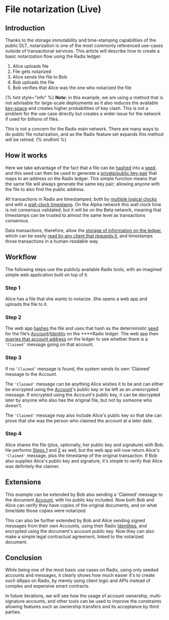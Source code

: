 # File notarization \(Live\)

## Introduction

Thanks to the storage immutability and time-stamping capabilities of the public DLT, notarization is one of the most commonly referenced use-cases outside of transactional services. This article will describe how to create a basic notarization flow using the Radix ledger:

1. Alice uploads file 
2. File gets notarized 
3. Alice sends the file to Bob 
4. Bob uploads the file 
5. Bob verifies that Alice was the one who notarized the file

{% hint style="info" %}
**Note:** in this example, we are using a method that is not advisable for large-scale deployments as it also reduces the available [key-space](https://en.wikipedia.org/wiki/Key_space_%28cryptography%29) and creates higher probabilities of key clash. This is not a problem for the use case directly but creates a wider issue for the network if used for billions of files.

This is not a concern for the Radix main network. There are many ways to do public file notarization, and as the Radix feature set expands this method will be retired.
{% endhint %}

## How it works

Here we take advantage of the fact that a file can be [hashed](https://www.radixdlt.com/post/primer-on-hashes-and-hash-functions) into a [seed](https://en.wikipedia.org/wiki/Random_seed), and this seed can then be used to generate a [private/public key-pair](https://www.radixdlt.com/post/primer-on-public-key-cryptography) that maps to an address on the Radix ledger. This simple function means that the same file will always generate the same key pair; allowing anyone with the file to also find the public address.

All transactions in Radix are timestamped, both by [multiple logical clocks](https://docs.radixdlt.com/alpha/learn/platform/tempo#creating-relative-order-of-events-on-the-radix-ledger) and with a [wall-clock timestamp](https://papers.radixdlt.com/tempo/latest/#temporal-proof-provisioning). On the Alpha network this wall clock time is not consensus validated, but it will be on the Beta network, meaning that timestamps can be trusted to almost the same level as transactions consensus. 

Data transactions, therefore, allow the [storage of information on the ledger](https://docs.radixdlt.com/alpha/developer/javascript-client-library-guide/code-examples#storing-an-application-payload), which can be easily [read by any client that requests it](https://docs.radixdlt.com/alpha/developer/javascript-client-library-guide/code-examples#reading-atoms-from-a-public-address), and timestamps those transactions in a human-readable way.

## Workflow

The following steps use the publicly available Radix tools, with an imagined simple web application built on top of it.

### Step 1

Alice has a file that she wants to notarize. She opens a web app and uploads the file to it.

### Step 2

The web app [hashes](https://www.radixdlt.com/post/primer-on-hashes-and-hash-functions) the file and uses that hash as the deterministic [seed](https://en.wikipedia.org/wiki/Random_seed) for the file’s [Account](https://docs.radixdlt.com/alpha/developer/javascript-client-library-guide/quick-start#account)/[Identity](https://docs.radixdlt.com/alpha/developer/javascript-client-library-guide/quick-start#identity) on the ****Radix ledger. The web app then [queries that account address](https://docs.radixdlt.com/alpha/developer/javascript-client-library-guide/code-examples#reading-atoms-from-a-public-address) on the ledger to see whether there is a `‘Claimed’` message going on that account.

### Step 3

If no `‘Claimed’` message is found, the system sends its own 'Claimed' message to the Account. 

The `'Claimed'` message can be anything Alice wishes it to be and can either be encrypted using the [Account](../glossary.md#account)'s public key or be left as an unencrypted message. If encrypted using the Account's public key, it can be decrypted later by anyone who also has the original file, but not by someone who doesn't.

The `'Claimed'` message may also include Alice's public key so that she can prove that she was the person who claimed the account at a later date.

### Step 4

Alice shares the file \(plus, optionally, her public key and signature\) with Bob. He performs [Steps 1](file-notarization.md#step-1) and [2](file-notarization.md#step-2) as well, but the web app will now return Alice's `'Claimed'` message, plus the timestamp of the original transaction. If Bob also supplies Alice's public key and signature, it's simple to verify that Alice was definitely the claimer.

## Extensions

This example can be extended by Bob also sending a 'Claimed' message to the document [Account](../glossary.md#account), with his public key included. Now both Bob and Alice can verify they have copies of the original documents, and on what time/date those copies were notarized.

This can also be further extended by Bob and Alice sending signed messages from their own Accounts, using their Radix [Identities](../glossary.md#identity), and encrypted using the document's account public key. Now they can also make a simple legal contractual agreement, linked to the notarized document.

## Conclusion 

While being one of the most basic use cases on Radix, using only seeded accounts and messages, it clearly shows how much easier it's to create such dApps on Radix, by merely using client logic and APIs instead of complex and expensive smart contracts.

In future iterations, we will see how the usage of account ownership, multi-signature accounts, and other tools can be used to improve the constraints allowing features such as ownership transfers and its acceptance by third parties.

